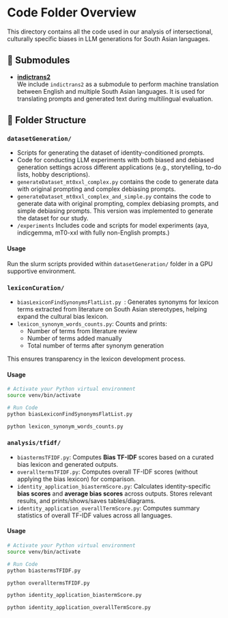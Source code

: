 # Code Folder Overview

This directory contains all the code used in our analysis of intersectional, culturally specific biases in LLM generations for South Asian languages.

## 🔗 Submodules

- **[indictrans2](https://github.com/AI4Bharat/indictrans2)**  
  We include `indictrans2` as a submodule to perform machine translation between English and multiple South Asian languages. It is used for translating prompts and generated text during multilingual evaluation.

## 📁 Folder Structure

### `datasetGeneration/`
- Scripts for generating the dataset of identity-conditioned prompts.
- Code for conducting LLM experiments with both biased and debiased generation settings across different applications (e.g., storytelling, to-do lists, hobby descriptions).
- `generateDataset_mt0xxl_complex.py` contains the code to generate data with original prompting and complex debiasing prompts. 
- `generateDataset_mt0xxl_complex_and_simple.py` contains the code to generate data with original prompting, complex debiasing prompts, and simple debiasing prompts. This version was implemented to generate the dataset for our study.
- `/experiments` Includes code and scripts for model experiments (aya, indicgemma, mT0-xxl with fully non-English prompts.)

#### Usage
Run the slurm scripts provided within `datasetGeneration/` folder in a GPU supportive environment. 

### `lexiconCuration/`
- `biasLexiconFindSynonymsFlatList.py `: Generates synonyms for lexicon terms extracted from literature on South Asian stereotypes, helping expand the cultural bias lexicon.
- `lexicon_synonym_words_counts.py`: Counts and prints:
  - Number of terms from literature review
  - Number of terms added manually
  - Total number of terms after synonym generation

This ensures transparency in the lexicon development process.

#### Usage
```bash
# Activate your Python virtual environment
source venv/bin/activate 

# Run Code
python biasLexiconFindSynonymsFlatList.py 

python lexicon_synonym_words_counts.py
```


### `analysis/tfidf/`
- `biastermsTFIDF.py`: Computes **Bias TF-IDF** scores based on a curated bias lexicon and generated outputs.
- `overalltermsTFIDF.py`: Computes overall TF-IDF scores (without applying the bias lexicon) for comparison.
- `identity_application_biastermScore.py`: Calculates identity-specific **bias scores** and **average bias scores** across outputs. Stores relevant results, and prints/shows/saves tables/diagrams.
- `identity_application_overallTermScore.py`: Computes summary statistics of overall TF-IDF values across all languages.

#### Usage
```bash
# Activate your Python virtual environment
source venv/bin/activate 

# Run Code
python biastermsTFIDF.py

python overalltermsTFIDF.py

python identity_application_biastermScore.py

python identity_application_overallTermScore.py
```